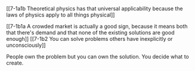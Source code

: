 [[7-1a1b Theoretical physics has that universal applicability because the laws of physics apply to all things physical]]

[[7-1b1a A crowded market is actually a good sign, because it means both that there's demand and that none of the existing solutions are good enough]]
[[7-1b2 You can solve problems others have inexplicitly or unconsciously]]

People own the problem but you can own the solution. You decide what to create.